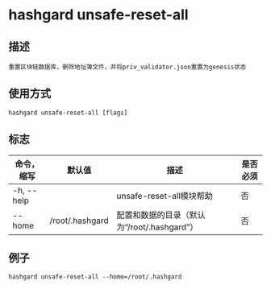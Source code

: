 # hashgard unsafe-reset-all

## 描述

```
重置区块链数据库，删除地址簿文件，并将priv_validator.json重置为genesis状态
```

## 使用方式

```
hashgard unsafe-reset-all [flags]
```

## 标志

| 命令，缩写 | 默认值          | 描述                                        | 是否必须 |
| ---------- | --------------- | ------------------------------------------- | -------- |
| -h, --help |                 | unsafe-reset-all模块帮助                    | 否       |
| --home     | /root/.hashgard | 配置和数据的目录（默认为“/root/.hashgard”） | 否       |

## 例子

`hashgard unsafe-reset-all --home=/root/.hashgard`


